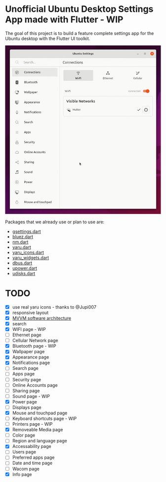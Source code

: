 # Unofficial Ubuntu Desktop Settings App made with Flutter - WIP

The goal of this project is to build a feature complete settings app for the Ubuntu desktop with the Flutter UI toolkit.

![](.github/images/wip.gif)

Packages that we already use or plan to use are:

- [gsettings.dart](https://github.com/canonical/gsettings.dart)
- [bluez.dart](https://github.com/canonical/bluez.dart)
- [nm.dart](https://github.com/canonical/nm.dart)
- [yaru.dart](https://github.com/ubuntu/yaru.dart)
- [yaru_icons.dart](https://github.com/ubuntu/yaru_icons.dart)
- [yaru_widgets.dart](https://github.com/ubuntu/yaru_widgets.dart)
- [dbus.dart](https://github.com/canonical/dbus.dart)
- [upower.dart](https://github.com/canonical/upower.dart)
- [udisks.dart](https://github.com/canonical/udisks.dart)

# TODO

- [X] use real yaru icons - thanks to @Jupi007
- [X] responsive layout
- [X] [MVVM software architecture](https://en.wikipedia.org/wiki/Model%E2%80%93view%E2%80%93viewmodel)
- [X] search
- [X] WIFI page - WIP
- [ ] Ethernet page
- [ ] Cellular Network page
- [X] Bluetooth page - WIP
- [X] Wallpaper page
- [X] Appearance page
- [X] Notifications page
- [ ] Search page
- [ ] Apps page
- [ ] Security page
- [ ] Online Accounts page
- [ ] Sharing page
- [ ] Sound page - WIP    
- [X] Power page
- [ ] Displays page
- [X] Mouse and touchpad page
- [ ] Keyboard shortcuts page - WIP
- [ ] Printers page - WIP
- [X] Removeable Media page    
- [ ] Color page
- [ ] Region and language page
- [X] Accessability page
- [ ] Users page
- [ ] Preferred apps page
- [ ] Date and time page
- [ ] Wacom page
- [X] Info page
